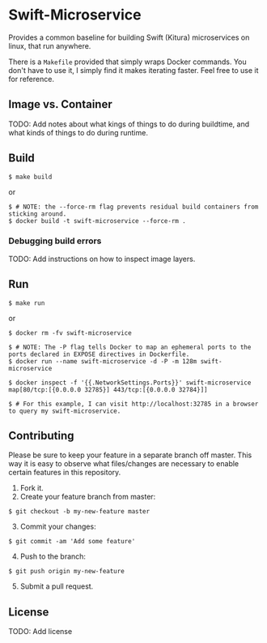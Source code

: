 # Swift-Microservice
Provides a common baseline for building Swift (Kitura) microservices on linux, 
that run anywhere.

There is a `Makefile` provided that simply wraps Docker commands. You don't have
to use it, I simply find it makes iterating faster. Feel free to use it for
reference.

## Image vs. Container
TODO: Add notes about what kings of things to do during buildtime, and what kinds of
things to do during runtime.

## Build
```
$ make build
```
or
```
$ # NOTE: the --force-rm flag prevents residual build containers from sticking around.
$ docker build -t swift-microservice --force-rm .
```

### Debugging build errors
TODO: Add instructions on how to inspect image layers.

## Run
```
$ make run
```
or
```
$ docker rm -fv swift-microservice

$ # NOTE: The -P flag tells Docker to map an ephemeral ports to the ports declared in EXPOSE directives in Dockerfile.
$ docker run --name swift-microservice -d -P -m 128m swift-microservice

$ docker inspect -f '{{.NetworkSettings.Ports}}' swift-microservice
map[80/tcp:[{0.0.0.0 32785}] 443/tcp:[{0.0.0.0 32784}]]

$ # For this example, I can visit http://localhost:32785 in a browser to query my swift-microservice.
```

## Contributing
Please be sure to keep your feature in a separate branch off master. This way it is easy to observe what files/changes are necessary to enable certain features in this repository.

1. Fork it.
2. Create your feature branch from master:
```
$ git checkout -b my-new-feature master
```
3. Commit your changes:
```
$ git commit -am 'Add some feature'
```
4. Push to the branch:
```
$ git push origin my-new-feature
```
5. Submit a pull request.

## License
TODO: Add license
